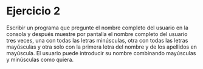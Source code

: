 # Ejercicio 2

Escribir un programa que pregunte el nombre completo del usuario en la consola y después muestre por pantalla el nombre completo del usuario tres veces, una con todas las letras minúsculas, otra con todas las letras mayúsculas y otra solo con la primera letra del nombre y de los apellidos en mayúscula. El usuario puede introducir su nombre combinando mayúsculas y minúsculas como quiera.
